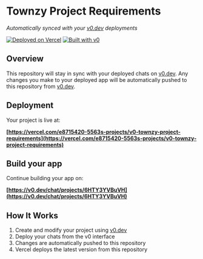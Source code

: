 # Townzy Project Requirements

*Automatically synced with your [v0.dev](https://v0.dev) deployments*

[![Deployed on Vercel](https://img.shields.io/badge/Deployed%20on-Vercel-black?style=for-the-badge&logo=vercel)](https://vercel.com/e8715420-5563s-projects/v0-townzy-project-requirements)
[![Built with v0](https://img.shields.io/badge/Built%20with-v0.dev-black?style=for-the-badge)](https://v0.dev/chat/projects/6HTY3YVBuVH)

## Overview

This repository will stay in sync with your deployed chats on [v0.dev](https://v0.dev).
Any changes you make to your deployed app will be automatically pushed to this repository from [v0.dev](https://v0.dev).

## Deployment

Your project is live at:

**[https://vercel.com/e8715420-5563s-projects/v0-townzy-project-requirements](https://vercel.com/e8715420-5563s-projects/v0-townzy-project-requirements)**

## Build your app

Continue building your app on:

**[https://v0.dev/chat/projects/6HTY3YVBuVH](https://v0.dev/chat/projects/6HTY3YVBuVH)**

## How It Works

1. Create and modify your project using [v0.dev](https://v0.dev)
2. Deploy your chats from the v0 interface
3. Changes are automatically pushed to this repository
4. Vercel deploys the latest version from this repository